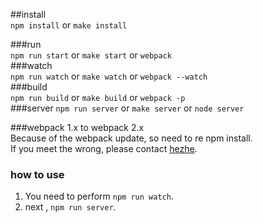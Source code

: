 ##install 	
`npm install` or `make install`	

###run 	
`npm run start` or `make start` or `webpack`	
###watch 	
`npm run watch` or `make watch` or `webpack --watch`	
###build 	
`npm run build` or `make build` or `webpack -p` 	
###server 
`npm run server` or `make server` or `node server` 	


###webpack 1.x to webpack 2.x 	
Because of the webpack update, so need to re npm install. 		
If you meet the wrong, please contact [hezhe]((mailto:hezhe@ihangmei.com)).


### how to use
1. You need to perform `npm run watch`. 	
2. next , `npm run server`. 	